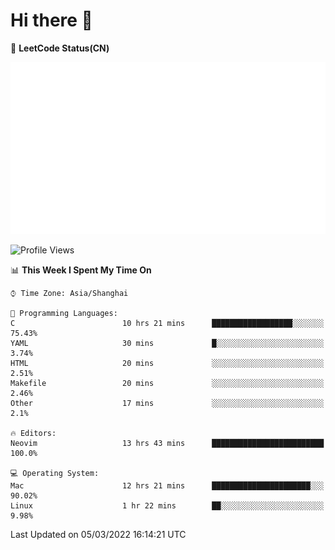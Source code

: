 # Hi there 👋

📝 **LeetCode Status(CN)**

![wsmbsbbz's LeetCode status](https://github.com/wsmbsbbz/wsmbsbbz/blob/main/status.svg)

<!--
**wsmbsbbz/wsmbsbbz** is a ✨ _special_ ✨ repository because its `README.md` (this file) appears on your GitHub profile.

Here are some ideas to get you started:

- 🔭 I’m currently working on ...
- 🌱 I’m currently learning ...
- 👯 I’m looking to collaborate on ...
- 🤔 I’m looking for help with ...
- 💬 Ask me about ...
- 📫 How to reach me: ...
- 😄 Pronouns: ...
- ⚡ Fun fact: ...
-->
<!--START_SECTION:waka-->
![Profile Views](http://img.shields.io/badge/Profile%20Views-3-blue)

📊 **This Week I Spent My Time On** 

```text
⌚︎ Time Zone: Asia/Shanghai

💬 Programming Languages: 
C                        10 hrs 21 mins      ██████████████████░░░░░░░   75.43% 
YAML                     30 mins             █░░░░░░░░░░░░░░░░░░░░░░░░   3.74% 
HTML                     20 mins             ░░░░░░░░░░░░░░░░░░░░░░░░░   2.51% 
Makefile                 20 mins             ░░░░░░░░░░░░░░░░░░░░░░░░░   2.46% 
Other                    17 mins             ░░░░░░░░░░░░░░░░░░░░░░░░░   2.1%

🔥 Editors: 
Neovim                   13 hrs 43 mins      █████████████████████████   100.0%

💻 Operating System: 
Mac                      12 hrs 21 mins      ██████████████████████░░░   90.02% 
Linux                    1 hr 22 mins        ██░░░░░░░░░░░░░░░░░░░░░░░   9.98%

```


 Last Updated on 05/03/2022 16:14:21 UTC
<!--END_SECTION:waka-->
